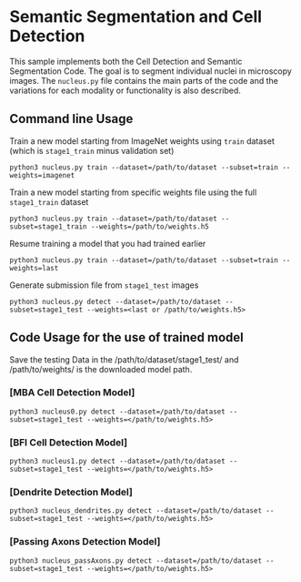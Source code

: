 # Semantic Segmentation and Cell Detection

This sample implements both the Cell Detection and Semantic Segmentation Code.
The goal is to segment individual nuclei in microscopy images.
The `nucleus.py` file contains the main parts of the code and the variations for each modality or functionality is also described.


## Command line Usage
Train a new model starting from ImageNet weights using `train` dataset (which is `stage1_train` minus validation set)
```
python3 nucleus.py train --dataset=/path/to/dataset --subset=train --weights=imagenet
```

Train a new model starting from specific weights file using the full `stage1_train` dataset
```
python3 nucleus.py train --dataset=/path/to/dataset --subset=stage1_train --weights=/path/to/weights.h5
```

Resume training a model that you had trained earlier
```
python3 nucleus.py train --dataset=/path/to/dataset --subset=train --weights=last
```

Generate submission file from `stage1_test` images
```
python3 nucleus.py detect --dataset=/path/to/dataset --subset=stage1_test --weights=<last or /path/to/weights.h5>
```


## Code Usage for the use of trained model

Save the testing Data in the /path/to/dataset/stage1_test/ and /path/to/weights/ is the downloaded model path.

### [MBA Cell Detection Model]
```
python3 nucleus0.py detect --dataset=/path/to/dataset --subset=stage1_test --weights=</path/to/weights.h5>
```

### [BFI Cell Detection Model]
```
python3 nucleus1.py detect --dataset=/path/to/dataset --subset=stage1_test --weights=</path/to/weights.h5>
```

### [Dendrite Detection Model]
```
python3 nucleus_dendrites.py detect --dataset=/path/to/dataset --subset=stage1_test --weights=</path/to/weights.h5>
```

### [Passing Axons Detection Model]
```
python3 nucleus_passAxons.py detect --dataset=/path/to/dataset --subset=stage1_test --weights=</path/to/weights.h5>
```
